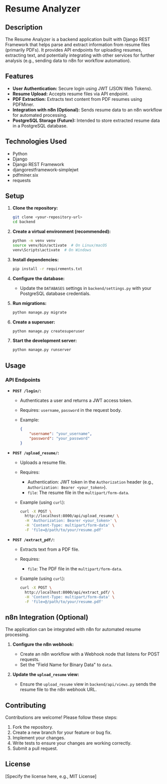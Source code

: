 # Resume Analyzer

## Description

The Resume Analyzer is a backend application built with Django REST Framework that helps parse and extract information from resume files (primarily PDFs). It provides API endpoints for uploading resumes, extracting text, and potentially integrating with other services for further analysis (e.g., sending data to n8n for workflow automation).

## Features

*   **User Authentication:** Secure login using JWT (JSON Web Tokens).
*   **Resume Upload:** Accepts resume files via API endpoint.
*   **PDF Extraction:** Extracts text content from PDF resumes using PDFMiner.
*   **Integration with n8n (Optional):** Sends resume data to an n8n workflow for automated processing.
*   **PostgreSQL Storage (Future):**  Intended to store extracted resume data in a PostgreSQL database.

## Technologies Used

*   Python
*   Django
*   Django REST Framework
*   djangorestframework-simplejwt
*   pdfminer.six
*   requests

## Setup

1.  **Clone the repository:**

    ```bash
    git clone <your-repository-url>
    cd backend
    ```

2.  **Create a virtual environment (recommended):**

    ```bash
    python -m venv venv
    source venv/bin/activate  # On Linux/macOS
    venv\Scripts\activate  # On Windows
    ```

3.  **Install dependencies:**

    ```bash
    pip install -r requirements.txt
    ```

4.  **Configure the database:**

    *   Update the `DATABASES` settings in `backend/settings.py` with your PostgreSQL database credentials.

5.  **Run migrations:**

    ```bash
    python manage.py migrate
    ```

6.  **Create a superuser:**

    ```bash
    python manage.py createsuperuser
    ```

7.  **Start the development server:**

    ```bash
    python manage.py runserver
    ```

## Usage

### API Endpoints

*   **`POST /login/`:**
    *   Authenticates a user and returns a JWT access token.
    *   Requires: `username`, `password` in the request body.
    *   Example:

        ```json
        {
            "username": "your_username",
            "password": "your_password"
        }
        ```

*   **`POST /upload_resume/`:**
    *   Uploads a resume file.
    *   Requires:
        *   Authentication: JWT token in the `Authorization` header (e.g., `Authorization: Bearer <your_token>`).
        *   `file`: The resume file in the `multipart/form-data`.
    *   Example (using `curl`):

        ```bash
        curl -X POST \
          http://localhost:8000/api/upload_resume/ \
          -H 'Authorization: Bearer <your_token>' \
          -H 'Content-Type: multipart/form-data' \
          -F 'file=@/path/to/your/resume.pdf'
        ```

*   **`POST /extract_pdf/`:**
    *   Extracts text from a PDF file.
    *   Requires:
        *   `file`: The PDF file in the `multipart/form-data`.
    *   Example (using `curl`):

        ```bash
        curl -X POST \
          http://localhost:8000/api/extract_pdf/ \
          -H 'Content-Type: multipart/form-data' \
          -F 'file=@/path/to/your/resume.pdf'
        ```

## n8n Integration (Optional)

The application can be integrated with n8n for automated resume processing.

1.  **Configure the n8n webhook:**

    *   Create an n8n workflow with a Webhook node that listens for POST requests.
    *   Set the "Field Name for Binary Data" to `data`.

2.  **Update the `upload_resume` view:**

    *   Ensure the `upload_resume` view in `backend/api/views.py` sends the resume file to the n8n webhook URL.

## Contributing

Contributions are welcome! Please follow these steps:

1.  Fork the repository.
2.  Create a new branch for your feature or bug fix.
3.  Implement your changes.
4.  Write tests to ensure your changes are working correctly.
5.  Submit a pull request.

## License

[Specify the license here, e.g., MIT License]

